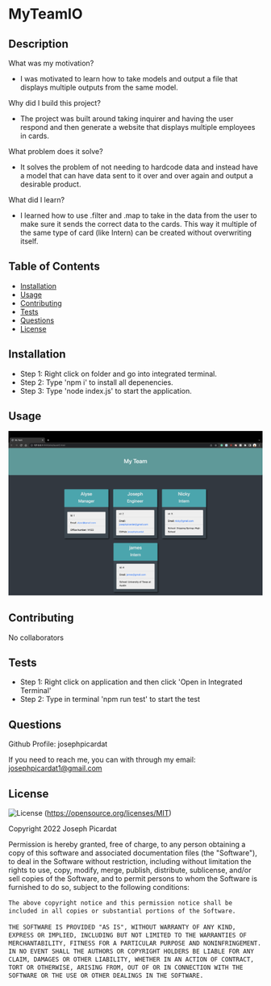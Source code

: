 # MyTeamIO

## Description

What was my motivation?

- I was motivated to learn how to take models and output a file that displays multiple outputs from the same model.

Why did I build this project?

- The project was built around taking inquirer and having the user respond and then generate a website that displays multiple employees in cards.

What problem does it solve?

- It solves the problem of not needing to hardcode data and instead have a model that can have data sent to it over and over again and output a desirable product.

What did I learn?

- I learned how to use .filter and .map to take in the data from the user to make sure it sends the correct data to the cards. This way it multiple of the same type of card (like Intern) can be created without overwriting itself.

## Table of Contents

- [Installation](#installation)
- [Usage](#usage)
- [Contributing](#contributing)
- [Tests](#tests)
- [Questions](#questions)
- [License](#license)

## Installation

- Step 1: Right click on folder and go into integrated terminal.
- Step 2: Type 'npm i' to install all depenencies.
- Step 3: Type 'node index.js' to start the application.

## Usage

![Example of generated HTML](/assets/MyTeamIO-Image.png)

## Contributing

No collaborators

## Tests

- Step 1: Right click on application and then click 'Open in Integrated Terminal'
- Step 2: Type in terminal 'npm run test' to start the test

## Questions

Github Profile: josephpicardat

If you need to reach me, you can with through my email: josephpicardat1@gmail.com

## License

![License](https://img.shields.io/badge/License-MIT-yellow.svg)
(https://opensource.org/licenses/MIT)

Copyright 2022 Joseph Picardat

Permission is hereby granted, free of charge, to any person obtaining a copy of this software and associated documentation files (the "Software"), to deal in the Software without restriction, including without limitation the rights to use, copy, modify, merge, publish, distribute, sublicense, and/or sell copies of the Software, and to permit persons to whom the Software is furnished to do so, subject to the following conditions:

    The above copyright notice and this permission notice shall be included in all copies or substantial portions of the Software.

    THE SOFTWARE IS PROVIDED "AS IS", WITHOUT WARRANTY OF ANY KIND, EXPRESS OR IMPLIED, INCLUDING BUT NOT LIMITED TO THE WARRANTIES OF MERCHANTABILITY, FITNESS FOR A PARTICULAR PURPOSE AND NONINFRINGEMENT. IN NO EVENT SHALL THE AUTHORS OR COPYRIGHT HOLDERS BE LIABLE FOR ANY CLAIM, DAMAGES OR OTHER LIABILITY, WHETHER IN AN ACTION OF CONTRACT, TORT OR OTHERWISE, ARISING FROM, OUT OF OR IN CONNECTION WITH THE SOFTWARE OR THE USE OR OTHER DEALINGS IN THE SOFTWARE.
